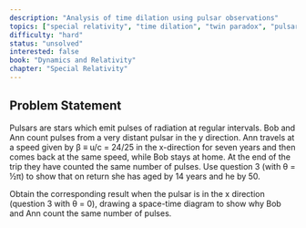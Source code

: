 ```yaml
---
description: "Analysis of time dilation using pulsar observations"
topics: ["special relativity", "time dilation", "twin paradox", "pulsars"]
difficulty: "hard"
status: "unsolved"
interested: false
book: "Dynamics and Relativity"
chapter: "Special Relativity"
---
```


## Problem Statement
Pulsars are stars which emit pulses of radiation at regular intervals. Bob and Ann count pulses from a very distant pulsar in the y direction. Ann travels at a speed given by β ≡ u/c = 24/25 in the x-direction for seven years and then comes back at the same speed, while Bob stays at home. At the end of the trip they have counted the same number of pulses. Use question 3 (with θ = ½π) to show that on return she has aged by 14 years and he by 50.

Obtain the corresponding result when the pulsar is in the x direction (question 3 with θ = 0), drawing a space-time diagram to show why Bob and Ann count the same number of pulses.